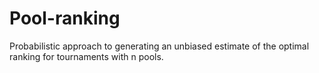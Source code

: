 # Pool-ranking
Probabilistic approach to generating an unbiased estimate of the optimal ranking for tournaments with n pools.
